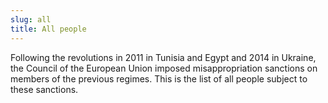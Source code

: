 ```yaml
---
slug: all
title: All people
---
```

Following the revolutions in 2011 in Tunisia and Egypt and 2014 in Ukraine, the
Council of the European Union imposed misappropriation sanctions on members of
the previous regimes. This is the list of all people subject to these
sanctions.
